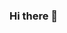 ### Hi there 👋

<!--
**casperera/casperera** is a ✨ _special_ ✨ repository because its `README.md` (this file) appears on your GitHub profile.

Here are some ideas to get you started:

- 🔭 Hello! I'm an experience and product lead specializing in SaaS and enterprise applications, and design systems.
- 🌱 I believe that designers should know SOME code, so I'm trying to learn :)
-->

